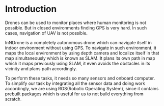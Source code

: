 # Introduction
Drones can be used to monitor places where human monitoring is not possible. But in closed environments finding GPS is very hard. In such cases, navigation of UAV is not possible.

InNDrone is a completely autonomous drone which can navigate itself in indoor environment without using GPS. To navigate in such environment, it maps the local environment by using depth camera and localize itself in that map simultaneously which is known as SLAM. It plans its own path in map which it maps previously using SLAM, it even avoids the obstacles in its vicinity and plans path accordingly.

To perform these tasks, it needs so many sensors and onboard computer. To simplify our task by integrating all the sensor data and doing work accordingly, we are using ROS(Robotic Operating System), since it contains prebuilt packages which is useful for us to not build everything from scratch.
